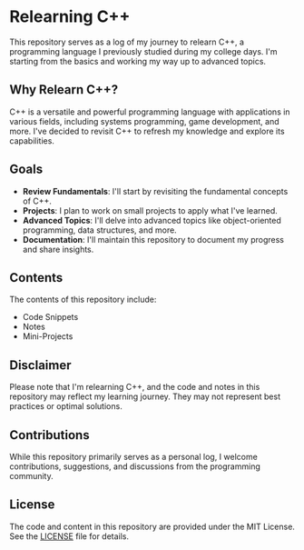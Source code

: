 # Relearning C++

This repository serves as a log of my journey to relearn C++, a programming language I previously studied during my college days. I'm starting from the basics and working my way up to advanced topics.

## Why Relearn C++?

C++ is a versatile and powerful programming language with applications in various fields, including systems programming, game development, and more. I've decided to revisit C++ to refresh my knowledge and explore its capabilities.

## Goals

- **Review Fundamentals**: I'll start by revisiting the fundamental concepts of C++.
- **Projects**: I plan to work on small projects to apply what I've learned.
- **Advanced Topics**: I'll delve into advanced topics like object-oriented programming, data structures, and more.
- **Documentation**: I'll maintain this repository to document my progress and share insights.

## Contents

The contents of this repository include:

- Code Snippets
- Notes
- Mini-Projects

## Disclaimer

Please note that I'm relearning C++, and the code and notes in this repository may reflect my learning journey. They may not represent best practices or optimal solutions.

## Contributions

While this repository primarily serves as a personal log, I welcome contributions, suggestions, and discussions from the programming community.

## License

The code and content in this repository are provided under the MIT License. See the [LICENSE](LICENSE) file for details.
